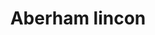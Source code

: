 ---
pid: llp389
title: Aberham lincon
location_transcription: replace the plaine
coordinates: "[-75.163783560663, 39.955428707033]"
zipcode: 
gen_neighborhood: 
neighborhood: 
outside_phl: 
age: '9'
age_range: 6-13
instagram: 
image_file_name: llp_389.jpg
proposal_transcription: 
topic: Person,History
topic_summary: 0, 0
type: Sculpture Statue
keywords_other: abraham lincoln, Jordan Griska, plane statue, crashed plane
credit: 
image_labels: 
twitter: 
facebook: 
permalink: "/monuments/llp389/"
layout: item-page
---